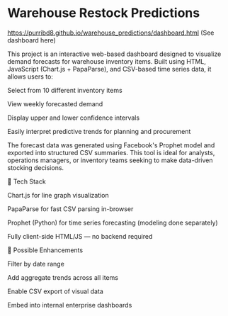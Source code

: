 ﻿# Warehouse Restock Predictions

https://purribd8.github.io/warehouse_predictions/dashboard.html (See dashboard here)

This project is an interactive web-based dashboard designed to visualize demand forecasts for warehouse inventory items. Built using HTML, JavaScript (Chart.js + PapaParse), and CSV-based time series data, it allows users to:

Select from 10 different inventory items

View weekly forecasted demand

Display upper and lower confidence intervals

Easily interpret predictive trends for planning and procurement

The forecast data was generated using Facebook's Prophet model and exported into structured CSV summaries. This tool is ideal for analysts, operations managers, or inventory teams seeking to make data-driven stocking decisions.

🔧 Tech Stack

Chart.js for line graph visualization

PapaParse for fast CSV parsing in-browser

Prophet (Python) for time series forecasting (modeling done separately)

Fully client-side HTML/JS — no backend required

🚀 Possible Enhancements

Filter by date range

Add aggregate trends across all items

Enable CSV export of visual data

Embed into internal enterprise dashboards
